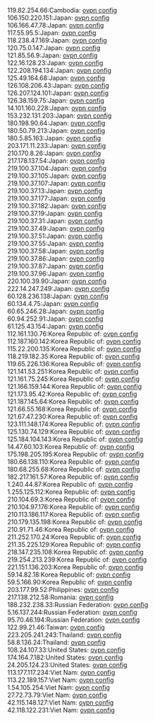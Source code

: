 119.82.254.66:Cambodia: [ovpn config](vpn/119_82_254_66.ovpn)  
106.150.220.151:Japan: [ovpn config](vpn/106_150_220_151.ovpn)  
106.166.47.78:Japan: [ovpn config](vpn/106_166_47_78.ovpn)  
117.55.95.5:Japan: [ovpn config](vpn/117_55_95_5.ovpn)  
118.238.47.169:Japan: [ovpn config](vpn/118_238_47_169.ovpn)  
120.75.0.147:Japan: [ovpn config](vpn/120_75_0_147.ovpn)  
121.85.56.9:Japan: [ovpn config](vpn/121_85_56_9.ovpn)  
122.16.128.23:Japan: [ovpn config](vpn/122_16_128_23.ovpn)  
122.208.194.134:Japan: [ovpn config](vpn/122_208_194_134.ovpn)  
125.49.164.68:Japan: [ovpn config](vpn/125_49_164_68.ovpn)  
126.108.206.43:Japan: [ovpn config](vpn/126_108_206_43.ovpn)  
126.207.124.101:Japan: [ovpn config](vpn/126_207_124_101.ovpn)  
126.38.159.75:Japan: [ovpn config](vpn/126_38_159_75.ovpn)  
14.101.160.228:Japan: [ovpn config](vpn/14_101_160_228.ovpn)  
153.232.131.203:Japan: [ovpn config](vpn/153_232_131_203.ovpn)  
180.198.90.64:Japan: [ovpn config](vpn/180_198_90_64.ovpn)  
180.50.79.213:Japan: [ovpn config](vpn/180_50_79_213.ovpn)  
180.5.85.163:Japan: [ovpn config](vpn/180_5_85_163.ovpn)  
203.171.11.233:Japan: [ovpn config](vpn/203_171_11_233.ovpn)  
210.170.8.26:Japan: [ovpn config](vpn/210_170_8_26.ovpn)  
217.178.137.54:Japan: [ovpn config](vpn/217_178_137_54.ovpn)  
219.100.37.104:Japan: [ovpn config](vpn/219_100_37_104.ovpn)  
219.100.37.105:Japan: [ovpn config](vpn/219_100_37_105.ovpn)  
219.100.37.107:Japan: [ovpn config](vpn/219_100_37_107.ovpn)  
219.100.37.13:Japan: [ovpn config](vpn/219_100_37_13.ovpn)  
219.100.37.177:Japan: [ovpn config](vpn/219_100_37_177.ovpn)  
219.100.37.182:Japan: [ovpn config](vpn/219_100_37_182.ovpn)  
219.100.37.19:Japan: [ovpn config](vpn/219_100_37_19.ovpn)  
219.100.37.31:Japan: [ovpn config](vpn/219_100_37_31.ovpn)  
219.100.37.49:Japan: [ovpn config](vpn/219_100_37_49.ovpn)  
219.100.37.51:Japan: [ovpn config](vpn/219_100_37_51.ovpn)  
219.100.37.55:Japan: [ovpn config](vpn/219_100_37_55.ovpn)  
219.100.37.58:Japan: [ovpn config](vpn/219_100_37_58.ovpn)  
219.100.37.86:Japan: [ovpn config](vpn/219_100_37_86.ovpn)  
219.100.37.87:Japan: [ovpn config](vpn/219_100_37_87.ovpn)  
219.100.37.96:Japan: [ovpn config](vpn/219_100_37_96.ovpn)  
220.100.39.90:Japan: [ovpn config](vpn/220_100_39_90.ovpn)  
222.14.247.249:Japan: [ovpn config](vpn/222_14_247_249.ovpn)  
60.128.236.138:Japan: [ovpn config](vpn/60_128_236_138.ovpn)  
60.134.4.75:Japan: [ovpn config](vpn/60_134_4_75.ovpn)  
60.65.246.28:Japan: [ovpn config](vpn/60_65_246_28.ovpn)  
60.94.252.91:Japan: [ovpn config](vpn/60_94_252_91.ovpn)  
61.125.43.154:Japan: [ovpn config](vpn/61_125_43_154.ovpn)  
112.161.130.76:Korea Republic of: [ovpn config](vpn/112_161_130_76.ovpn)  
112.187.160.142:Korea Republic of: [ovpn config](vpn/112_187_160_142.ovpn)  
115.22.200.135:Korea Republic of: [ovpn config](vpn/115_22_200_135.ovpn)  
118.219.182.35:Korea Republic of: [ovpn config](vpn/118_219_182_35.ovpn)  
119.65.226.136:Korea Republic of: [ovpn config](vpn/119_65_226_136.ovpn)  
121.141.53.251:Korea Republic of: [ovpn config](vpn/121_141_53_251.ovpn)  
121.161.75.245:Korea Republic of: [ovpn config](vpn/121_161_75_245.ovpn)  
121.166.159.144:Korea Republic of: [ovpn config](vpn/121_166_159_144.ovpn)  
121.173.95.42:Korea Republic of: [ovpn config](vpn/121_173_95_42.ovpn)  
121.187.145.64:Korea Republic of: [ovpn config](vpn/121_187_145_64.ovpn)  
121.66.55.168:Korea Republic of: [ovpn config](vpn/121_66_55_168.ovpn)  
121.67.47.230:Korea Republic of: [ovpn config](vpn/121_67_47_230.ovpn)  
123.111.148.174:Korea Republic of: [ovpn config](vpn/123_111_148_174.ovpn)  
125.130.74.129:Korea Republic of: [ovpn config](vpn/125_130_74_129.ovpn)  
125.184.104.143:Korea Republic of: [ovpn config](vpn/125_184_104_143.ovpn)  
14.47.60.103:Korea Republic of: [ovpn config](vpn/14_47_60_103.ovpn)  
175.198.205.195:Korea Republic of: [ovpn config](vpn/175_198_205_195.ovpn)  
180.66.138.110:Korea Republic of: [ovpn config](vpn/180_66_138_110.ovpn)  
180.68.255.68:Korea Republic of: [ovpn config](vpn/180_68_255_68.ovpn)  
182.217.161.57:Korea Republic of: [ovpn config](vpn/182_217_161_57.ovpn)  
1.240.44.87:Korea Republic of: [ovpn config](vpn/1_240_44_87.ovpn)  
1.255.125.112:Korea Republic of: [ovpn config](vpn/1_255_125_112.ovpn)  
210.104.69.3:Korea Republic of: [ovpn config](vpn/210_104_69_3.ovpn)  
210.104.97.176:Korea Republic of: [ovpn config](vpn/210_104_97_176.ovpn)  
210.113.186.117:Korea Republic of: [ovpn config](vpn/210_113_186_117.ovpn)  
210.179.135.198:Korea Republic of: [ovpn config](vpn/210_179_135_198.ovpn)  
210.91.71.46:Korea Republic of: [ovpn config](vpn/210_91_71_46.ovpn)  
211.252.170.24:Korea Republic of: [ovpn config](vpn/211_252_170_24.ovpn)  
211.35.225.129:Korea Republic of: [ovpn config](vpn/211_35_225_129.ovpn)  
218.147.235.108:Korea Republic of: [ovpn config](vpn/218_147_235_108.ovpn)  
219.254.213.239:Korea Republic of: [ovpn config](vpn/219_254_213_239.ovpn)  
221.151.136.203:Korea Republic of: [ovpn config](vpn/221_151_136_203.ovpn)  
59.14.82.18:Korea Republic of: [ovpn config](vpn/59_14_82_18.ovpn)  
59.5.166.90:Korea Republic of: [ovpn config](vpn/59_5_166_90.ovpn)  
203.177.99.52:Philippines: [ovpn config](vpn/203_177_99_52.ovpn)  
217.138.212.58:Romania: [ovpn config](vpn/217_138_212_58.ovpn)  
188.232.238.33:Russian Federation: [ovpn config](vpn/188_232_238_33.ovpn)  
5.16.137.244:Russian Federation: [ovpn config](vpn/5_16_137_244.ovpn)  
95.70.46.194:Russian Federation: [ovpn config](vpn/95_70_46_194.ovpn)  
122.99.21.46:Taiwan: [ovpn config](vpn/122_99_21_46.ovpn)  
223.205.241.243:Thailand: [ovpn config](vpn/223_205_241_243.ovpn)  
58.8.136.24:Thailand: [ovpn config](vpn/58_8_136_24.ovpn)  
108.24.107.33:United States: [ovpn config](vpn/108_24_107_33.ovpn)  
174.164.7.182:United States: [ovpn config](vpn/174_164_7_182.ovpn)  
24.205.124.23:United States: [ovpn config](vpn/24_205_124_23.ovpn)  
113.177.117.234:Viet Nam: [ovpn config](vpn/113_177_117_234.ovpn)  
113.22.189.157:Viet Nam: [ovpn config](vpn/113_22_189_157.ovpn)  
1.54.105.254:Viet Nam: [ovpn config](vpn/1_54_105_254.ovpn)  
27.72.73.79:Viet Nam: [ovpn config](vpn/27_72_73_79.ovpn)  
42.115.148.127:Viet Nam: [ovpn config](vpn/42_115_148_127.ovpn)  
42.118.122.231:Viet Nam: [ovpn config](vpn/42_118_122_231.ovpn)  

